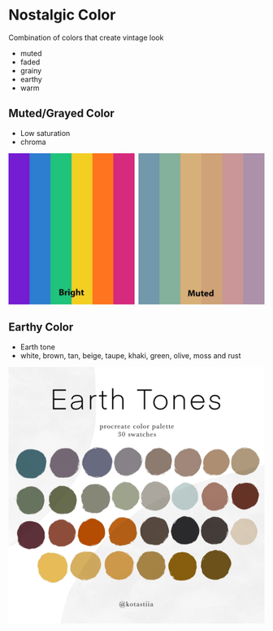 # Nostalgic Color

Combination of colors that create vintage look
- muted
- faded
- grainy
- earthy
- warm

## Muted/Grayed Color
- Low saturation
- chroma

![alt text](assets/image.png)

## Earthy Color
- Earth tone
- white, brown, tan, beige, taupe, khaki, green, olive, moss and rust

![alt text](assets/image-2.png)